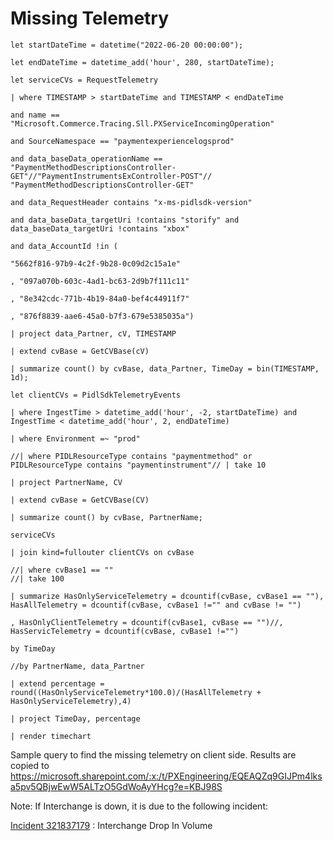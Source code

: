 # Missing Telemetry

`let startDateTime = datetime("2022-06-20 00:00:00");`

`let endDateTime = datetime_add('hour', 280, startDateTime);`

`let serviceCVs = RequestTelemetry`

`| where TIMESTAMP > startDateTime and TIMESTAMP < endDateTime`

`and name == "Microsoft.Commerce.Tracing.Sll.PXServiceIncomingOperation"`

`and SourceNamespace == "paymentexperiencelogsprod"`

`and data_baseData_operationName == "PaymentMethodDescriptionsController-GET"//"PaymentInstrumentsExController-POST"// "PaymentMethodDescriptionsController-GET"`

`and data_RequestHeader contains "x-ms-pidlsdk-version"`

`and data_baseData_targetUri !contains "storify" and data_baseData_targetUri !contains "xbox"`

`and data_AccountId !in (`

```
"5662f816-97b9-4c2f-9b28-0c09d2c15a1e"
```

`, "097a070b-603c-4ad1-bc63-2d9b7f111c11"`

`, "8e342cdc-771b-4b19-84a0-bef4c44911f7"`

`, "876f8839-aae6-45a0-b7f3-679e5385035a")`

`| project data_Partner, cV, TIMESTAMP`

`| extend cvBase = GetCVBase(cV)`

`| summarize count() by cvBase, data_Partner, TimeDay = bin(TIMESTAMP, 1d);`

`let clientCVs = PidlSdkTelemetryEvents`

`| where IngestTime > datetime_add('hour', -2, startDateTime) and IngestTime < datetime_add('hour', 2, endDateTime)`

`| where Environment =~ "prod"`

```
//| where PIDLResourceType contains "paymentmethod" or PIDLResourceType contains "paymentinstrument"// | take 10
```

`| project PartnerName, CV`

`| extend cvBase = GetCVBase(CV)`

`| summarize count() by cvBase, PartnerName;`

```
serviceCVs
```

`| join kind=fullouter clientCVs on cvBase`

```
//| where cvBase1 == ""
//| take 100
```

`| summarize HasOnlyServiceTelemetry = dcountif(cvBase, cvBase1 == ""), HasAllTelemetry = dcountif(cvBase, cvBase1 !="" and cvBase != "")`

`, HasOnlyClientTelemetry = dcountif(cvBase1, cvBase == "")//, HasServicTelemetry = dcountif(cvBase, cvBase1 !="")`

`by TimeDay`

```
//by PartnerName, data_Partner
```

`| extend percentage = round((HasOnlyServiceTelemetry*100.0)/(HasAllTelemetry + HasOnlyServiceTelemetry),4)`

`| project TimeDay, percentage`

`| render timechart`

Sample query to find the missing telemetry on client side. Results are copied to https://microsoft.sharepoint.com/:x:/t/PXEngineering/EQEAQZq9GIJPm4lksa5pv5QBjwEwW5ALTzO5GdWoAyYHcg?e=KBJ98S

Note: If Interchange is down, it is due to the following incident:

[Incident 321837179](https://portal.microsofticm.com/imp/v3/incidents/details/321837179/home) : Interchange Drop In Volume
